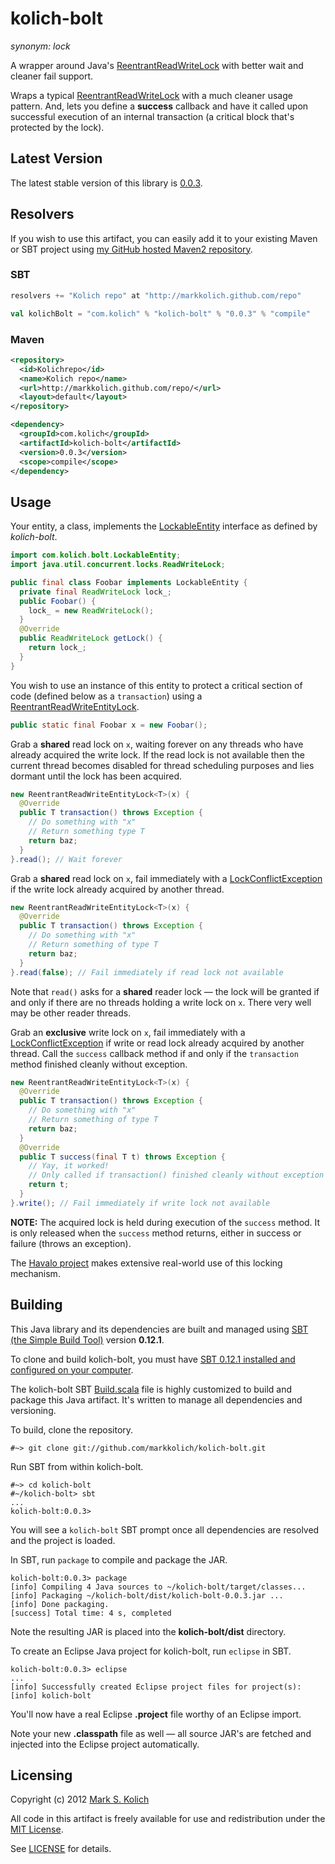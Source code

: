 # kolich-bolt

*synonym: lock*

A wrapper around Java's <a href="http://docs.oracle.com/javase/6/docs/api/java/util/concurrent/locks/ReentrantReadWriteLock.html">ReentrantReadWriteLock</a> with better wait and cleaner fail support.

Wraps a typical <a href="http://docs.oracle.com/javase/6/docs/api/java/util/concurrent/locks/ReentrantReadWriteLock.html">ReentrantReadWriteLock</a> with a much cleaner usage pattern.  And, lets you define a **success** callback and have it called upon successful execution of an internal transaction (a critical block that's protected by the lock).

## Latest Version

The latest stable version of this library is <a href="http://markkolich.github.com/repo/com/kolich/kolich-bolt/0.0.3">0.0.3</a>.

## Resolvers

If you wish to use this artifact, you can easily add it to your existing Maven or SBT project using <a href="https://github.com/markkolich/markkolich.github.com#marks-maven2-repository">my GitHub hosted Maven2 repository</a>.

### SBT

```scala
resolvers += "Kolich repo" at "http://markkolich.github.com/repo"

val kolichBolt = "com.kolich" % "kolich-bolt" % "0.0.3" % "compile"
```

### Maven

```xml
<repository>
  <id>Kolichrepo</id>
  <name>Kolich repo</name>
  <url>http://markkolich.github.com/repo/</url>
  <layout>default</layout>
</repository>

<dependency>
  <groupId>com.kolich</groupId>
  <artifactId>kolich-bolt</artifactId>
  <version>0.0.3</version>
  <scope>compile</scope>
</dependency>
```

## Usage

Your entity, a class, implements the <a href="https://github.com/markkolich/kolich-bolt/blob/master/src/main/java/com/kolich/bolt/LockableEntity.java">LockableEntity</a> interface as defined by *kolich-bolt*.

```java
import com.kolich.bolt.LockableEntity;
import java.util.concurrent.locks.ReadWriteLock;

public final class Foobar implements LockableEntity {
  private final ReadWriteLock lock_;
  public Foobar() {
    lock_ = new ReadWriteLock();
  }
  @Override
  public ReadWriteLock getLock() {
    return lock_;
  }
}
```

You wish to use an instance of this entity to protect a critical section of code (defined below as a `transaction`) using a <a href="https://github.com/markkolich/kolich-bolt/blob/master/src/main/java/com/kolich/bolt/ReentrantReadWriteEntityLock.java">ReentrantReadWriteEntityLock</a>.

```java
public static final Foobar x = new Foobar();
```

Grab a **shared** read lock on `x`, waiting forever on any threads who have already acquired the write lock.  If the read lock is not available then the current thread becomes disabled for thread scheduling purposes and lies dormant until the lock has been acquired.

```java
new ReentrantReadWriteEntityLock<T>(x) {
  @Override
  public T transaction() throws Exception {
    // Do something with "x"
    // Return something type T
    return baz;
  }
}.read(); // Wait forever
```

Grab a **shared** read lock on `x`, fail immediately with a <a href="https://github.com/markkolich/kolich-bolt/blob/master/src/main/java/com/kolich/bolt/exceptions/LockConflictException.java">LockConflictException</a> if the write lock already acquired by another thread.

```java
new ReentrantReadWriteEntityLock<T>(x) {
  @Override
  public T transaction() throws Exception {
    // Do something with "x"
    // Return something of type T
    return baz;
  }
}.read(false); // Fail immediately if read lock not available
```

Note that `read()` asks for a **shared** reader lock &mdash; the lock will be granted if and only if there are no threads holding a write lock on `x`.  There very well may be other reader threads.

Grab an **exclusive** write lock on `x`, fail immediately with a <a href="https://github.com/markkolich/kolich-bolt/blob/master/src/main/java/com/kolich/bolt/exceptions/LockConflictException.java">LockConflictException</a> if write or read lock already acquired by another thread.  Call the `success` callback method if and only if the `transaction` method finished cleanly without exception.

```java
new ReentrantReadWriteEntityLock<T>(x) {
  @Override
  public T transaction() throws Exception {
    // Do something with "x"
    // Return something of type T
    return baz;
  }
  @Override
  public T success(final T t) throws Exception {
    // Yay, it worked!
    // Only called if transaction() finished cleanly without exception
    return t;
  }
}.write(); // Fail immediately if write lock not available
```

**NOTE:** The acquired lock is held during execution of the `success` method.  It is only released when the `success` method returns, either in success or failure (throws an exception).

The <a href="https://github.com/markkolich/havalo">Havalo project</a> makes extensive real-world use of this locking mechanism.

## Building

This Java library and its dependencies are built and managed using <a href="https://github.com/harrah/xsbt">SBT (the Simple Build Tool)</a> version **0.12.1**.

To clone and build kolich-bolt, you must have <a href="http://www.scala-sbt.org/release/docs/Getting-Started/Setup">SBT 0.12.1 installed and configured on your computer</a>.

The kolich-bolt SBT <a href="https://github.com/markkolich/kolich-bolt/blob/master/project/Build.scala">Build.scala</a> file is highly customized to build and package this Java artifact.  It's written to manage all dependencies and versioning.

To build, clone the repository.

    #~> git clone git://github.com/markkolich/kolich-bolt.git

Run SBT from within kolich-bolt.

    #~> cd kolich-bolt
    #~/kolich-bolt> sbt
    ...
    kolich-bolt:0.0.3>

You will see a `kolich-bolt` SBT prompt once all dependencies are resolved and the project is loaded.

In SBT, run `package` to compile and package the JAR.

    kolich-bolt:0.0.3> package
    [info] Compiling 4 Java sources to ~/kolich-bolt/target/classes...
    [info] Packaging ~/kolich-bolt/dist/kolich-bolt-0.0.3.jar ...
    [info] Done packaging.
    [success] Total time: 4 s, completed

Note the resulting JAR is placed into the **kolich-bolt/dist** directory.

To create an Eclipse Java project for kolich-bolt, run `eclipse` in SBT.

    kolich-bolt:0.0.3> eclipse
    ...
    [info] Successfully created Eclipse project files for project(s):
    [info] kolich-bolt

You'll now have a real Eclipse **.project** file worthy of an Eclipse import.

Note your new **.classpath** file as well &mdash; all source JAR's are fetched and injected into the Eclipse project automatically.

## Licensing

Copyright (c) 2012 <a href="http://mark.koli.ch">Mark S. Kolich</a>

All code in this artifact is freely available for use and redistribution under the <a href="http://opensource.org/comment/991">MIT License</a>.

See <a href="https://github.com/markkolich/kolich-bolt/blob/master/LICENSE">LICENSE</a> for details.
